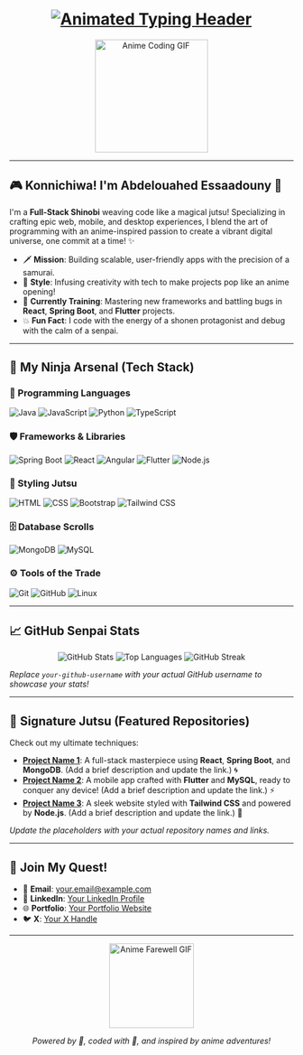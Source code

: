 <h1 align="center">
  <a href="https://git.io/typing-svg">
    <img src="https://readme-typing-svg.herokuapp.com?font=Anime+Ace&size=30&color=FF69B4&center=true&vCenter=true&width=600&lines=🌸+Welcome+to+Abdelouahed's+Anime+Code+World+🌟;Level+Up+Your+Digital+Adventure!+🚀" alt="Animated Typing Header">
  </a>
</h1>

<div align="center">
  <img src="https://media.giphy.com/media/ko7twHhomhk8E/giphy.gif" width="200" alt="Anime Coding GIF">
</div>

---

## 🎮 Konnichiwa! I'm Abdelouahed Essaadouny 🌌

I'm a **Full-Stack Shinobi** weaving code like a magical jutsu! Specializing in crafting epic web, mobile, and desktop experiences, I blend the art of programming with an anime-inspired passion to create a vibrant digital universe, one commit at a time! ✨

- 🗡️ **Mission**: Building scalable, user-friendly apps with the precision of a samurai.
- 🎨 **Style**: Infusing creativity with tech to make projects pop like an anime opening!
- 🌟 **Currently Training**: Mastering new frameworks and battling bugs in **React**, **Spring Boot**, and **Flutter** projects.
- 💥 **Fun Fact**: I code with the energy of a shonen protagonist and debug with the calm of a senpai.

---

## 🧧 My Ninja Arsenal (Tech Stack)

### 🎯 Programming Languages
![Java](https://cdn.jsdelivr.net/gh/devicons/devicon/icons/java/java-plain.svg) 
![JavaScript](https://cdn.jsdelivr.net/gh/devicons/devicon/icons/javascript/javascript-plain.svg) 
![Python](https://cdn.jsdelivr.net/gh/devicons/devicon/icons/python/python-plain.svg) 
![TypeScript](https://cdn.jsdelivr.net/gh/devicons/devicon/icons/typescript/typescript-plain.svg)

### 🛡️ Frameworks & Libraries
![Spring Boot](https://cdn.jsdelivr.net/gh/devicons/devicon/icons/spring/spring-original.svg) 
![React](https://cdn.jsdelivr.net/gh/devicons/devicon/icons/react/react-original.svg) 
![Angular](https://cdn.jsdelivr.net/gh/devicons/devicon/icons/angularjs/angularjs-plain.svg) 
![Flutter](https://cdn.jsdelivr.net/gh/devicons/devicon/icons/flutter/flutter-original.svg) 
![Node.js](https://cdn.jsdelivr.net/gh/devicons/devicon/icons/nodejs/nodejs-original.svg)

### 🎨 Styling Jutsu
![HTML](https://cdn.jsdelivr.net/gh/devicons/devicon/icons/html5/html5-plain.svg) 
![CSS](https://cdn.jsdelivr.net/gh/devicons/devicon/icons/css3/css3-plain.svg) 
![Bootstrap](https://cdn.jsdelivr.net/gh/devicons/devicon/icons/bootstrap/bootstrap-plain.svg) 
![Tailwind CSS](https://cdn.jsdelivr.net/gh/devicons/devicon/icons/tailwindcss/tailwindcss-plain.svg)

### 🗄️ Database Scrolls
![MongoDB](https://cdn.jsdelivr.net/gh/devicons/devicon/icons/mongodb/mongodb-original.svg) 
![MySQL](https://cdn.jsdelivr.net/gh/devicons/devicon/icons/mysql/mysql-original.svg)

### ⚙️ Tools of the Trade
![Git](https://cdn.jsdelivr.net/gh/devicons/devicon/icons/git/git-original.svg) 
![GitHub](https://cdn.jsdelivr.net/gh/devicons/devicon/icons/github/github-original.svg) 
![Linux](https://cdn.jsdelivr.net/gh/devicons/devicon/icons/linux/linux-original.svg)

---

## 📈 GitHub Senpai Stats

<div align="center">
  <img src="https://github-readme-stats.vercel.app/api?username=your-github-username&show_icons=true&theme=tokyonight&hide_border=true" alt="GitHub Stats">
  <img src="https://github-readme-stats.vercel.app/api/top-langs/?username=your-github-username&layout=compact&theme=tokyonight&hide_border=true" alt="Top Languages">
  <img src="https://github-readme-streak-stats.herokuapp.com/?user=your-github-username&theme=tokyonight&hide_border=true" alt="GitHub Streak">
</div>

*Replace `your-github-username` with your actual GitHub username to showcase your stats!*

---

## 🌟 Signature Jutsu (Featured Repositories)

Check out my ultimate techniques:

- **[Project Name 1](https://github.com/your-github-username/repo1)**: A full-stack masterpiece using **React**, **Spring Boot**, and **MongoDB**. (Add a brief description and update the link.) 🌀
- **[Project Name 2](https://github.com/your-github-username/repo2)**: A mobile app crafted with **Flutter** and **MySQL**, ready to conquer any device! (Add a brief description and update the link.) ⚡
- **[Project Name 3](https://github.com/your-github-username/repo3)**: A sleek website styled with **Tailwind CSS** and powered by **Node.js**. (Add a brief description and update the link.) 🌌

*Update the placeholders with your actual repository names and links.*

---

## 📡 Join My Quest!

- 📧 **Email**: [your.email@example.com](mailto:your.email@example.com)
- 💼 **LinkedIn**: [Your LinkedIn Profile](https://linkedin.com/in/your-profile)
- 🌐 **Portfolio**: [Your Portfolio Website](https://your-portfolio.com)
- 🐦 **X**: [Your X Handle](https://x.com/your-handle)

---

<div align="center">
  <img src="https://media.giphy.com/media/3o7TKtnuHOH5VemOJi/giphy.gif" width="150" alt="Anime Farewell GIF">
  <p><i>Powered by 🍜, coded with 💖, and inspired by anime adventures!</i></p>
</div>
